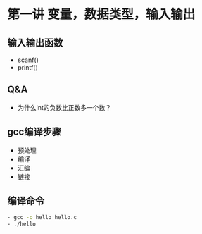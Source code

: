 # 第一讲 变量，数据类型，输入输出
## 输入输出函数
- scanf()
- printf()

## Q&A
- 为什么int的负数比正数多一个数？
## gcc编译步骤
- 预处理
- 编译
- 汇编
- 链接
## 编译命令
```sh
- gcc -o hello hello.c
- ./hello
```